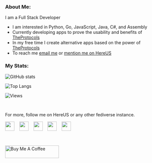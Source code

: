 ### About Me:

I am a Full Stack Developer

- I am interested in Python, Go, JavaScript, Java, C#, and Assembly
- Currently developing apps to prove the usability and benefits of [TheProtocols](https://github.com/islekcaganmert/TheProtocols)
- In my free time I create alternative apps based on the power of [TheProtocols](https://github.com/islekcaganmert/TheProtocols)
- To reach me [email me](mailto:islekcaganmert@hereus.net) or [mention me on HereUS](http://activitypub-provider.hereus.net/@islekcaganmert)

### My Stats:

![GitHub stats](https://github-readme-stats.vercel.app/api?username=islekcaganmert&show_icons=true&theme=transparent)

![Top Langs](https://github-readme-stats.vercel.app/api/top-langs/?username=islekcaganmert&layout=compact&theme=vision-friendly-light)

![Views](https://komarev.com/ghpvc/?username=islekcaganmert&style=flat&color=lightgrey&abbreviated=true)

&nbsp;

For more, follow me on HereUS or any other fediverse instance.

<a href="https://www.hereus.net/user/islekcaganmert" target="_blank"><img src="https://activitypub-provider.hereus.net/assets/logo.png" height="30" width="30"></a>&nbsp;&nbsp;&nbsp;
<a href="https://bsky.app/profile/islekcaganmert.github.io" target="_blank"><img src="https://bsky.app/static/apple-touch-icon.png" height="30" width="30"></a>&nbsp;&nbsp;&nbsp;
<a href="https://discord.com/invite/qx4TbDnh" target="_blank"><img src="https://www.svgrepo.com/show/353655/discord-icon.svg" height="30" width="30"></a>&nbsp;&nbsp;&nbsp;
<a href="https://www.youtube.com/islekcaganmert" target="_blank"><img src="https://cdn-icons-png.flaticon.com/512/1384/1384060.png" height="30" width="30"></a>&nbsp;&nbsp;&nbsp;
<a href="https://www.instagram.com/islekcaganmert" target="_blank"><img src="https://www.instagram.com/favicon.ico" height="30" width="30"></a>&nbsp;&nbsp;&nbsp;

&nbsp;

<a href="https://www.buymeacoffee.com/islekcaganmert" target="_blank"><img src="https://cdn.buymeacoffee.com/buttons/default-orange.png" alt="Buy Me A Coffee" height="41" width="174"></a>
